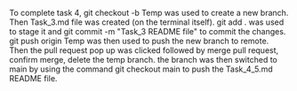 To complete task 4, git checkout -b Temp was used to create a new branch. Then Task_3.md file was created (on the terminal itself). git add . was used to stage it and git commit -m "Task_3 README file" to commit the changes. git push origin Temp was then used to push the new branch to remote. Then the pull request pop up was clicked followed by merge pull request, confirm merge, delete the temp branch. the branch was then switched to main by using the command git checkout main to push the Task_4_5.md README file. 
